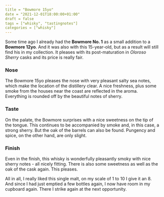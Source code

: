```yaml
---
title = "Bowmore 15yo"
date = "2021-12-01T18:00:00+01:00"
draft = false
tags = ["whisky", "tastingnotes"]
categories = ["whisky"]
---
```


Some time ago I already had the **Bowmore No. 1** as a small addition to
a **Bowmore 12yo**. And it was also with this 15-year-old, but as a result
will still find his in my collection. It pleases with its post-maturation
in *Oloroso Sherry* casks and its price is really fair.

### Nose

The Bowmore 15yo pleases the nose with very pleasant salty sea notes, which
make the location of the distillery clear. A nice freshness, plus some smoke
from the houses near the coast are reflected in the aroma. Everything is
rounded off by the beautiful notes of sherry.

### Taste

On the palate, the Bowmore surprises with a nice sweetness on the tip of the
tongue. This continues to be accompanied by smoke and, in this case, a strong
sherry. But the oak of the barrels can also be found. Pungency and spice, on
the other hand, are only slight.

### Finish

Even in the finish, this whisky is wonderfully pleasantly smoky with nice
sherry notes - all nicely fitting. There is also some sweetness as well
as the oak of the cask again. This pleases.

All in all, I really liked this single malt, on my scale of 1 to 10 I
give it an 8. And since I had just emptied a few bottles again, I now have
room in my cupboard again. There I strike again at the next opportunity.

